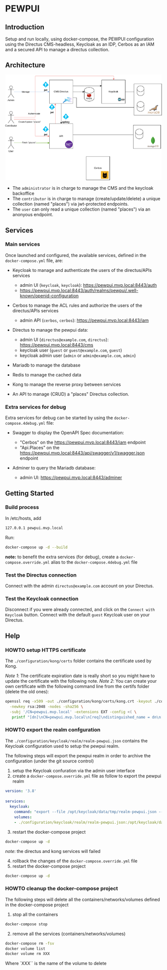 # PEWPUI

## Introduction

Setup and run locally, using docker-compose, the PEWPUI configuration using the Directus CMS-headless, Keycloak as an IDP, Cerbos as an IAM and a secured API to manage a directus collection.

## Architecture

![architecture.draw](doc/architecture.drawio.png)

- The `administrator` is in charge to manage the CMS and the keycloak backoffice
- The `contributor` is in charge to manage (create/update/delete) a unique collection (named "places") via jwt-protected endpoints.
- The `user` can only read a unique collection (named "places") via an anonyous endpoint.

## Services

### Main services

Once launched and configured, the available services, defined in the `docker-compose.yml` file, are:

- Keycloak to manage and authenticate the users of the directus/APIs services
  - admin UI (`keycloak`, `keycloak`): https://pewpui.mvp.local:8443/auth
  - https://pewpui.mvp.local:8443/auth/realms/pewpui/.well-known/openid-configuration

- Cerbos to manage the ACL rules and authorize the users of the directus/APIs services
  - admin API (`cerbos`, `cerbos`): https://pewpui.mvp.local:8443/iam

- Directus to manage the pewpui data:
  - admin UI (`directus@example.com`, `directus`): https://pewpui.mvp.local:8443/cms
  - keycloak user (`guest` or `guest@example.com`, `guest`)
  - keycloak admin user (`admin` or `admin@example.com`, `admin`)

- Mariadb to manage the database

- Redis to manage the cached data

- Kong to manage the reverse proxy between services

- An API to manage (CRUD) a "places" Directus collection.

### Extra services for debug

Extra services for debug can be started by using the `docker-compose.4debug.yml` file:

- Swagger to display the OpenAPI Spec documentation:
  - "Cerbos" on the https://pewpui.mvp.local:8443/iam endpoint
  - "Api.Places" on the https://pewpui.mvp.local:8443/api/swagger/v1/swagger.json endpoint  

- Adminer to query the Mariadb database:  
  - admin UI: https://pewpui.mvp.local:8443/adminer

## Getting Started

### Build process

In /etc/hosts, add

```bash
127.0.0.1 pewpui.mvp.local
```

Run:

```bash
docker-compose up -d --build
```

__note:__ to benefit the extra services (for debug), create a `docker-compose.override.yml` alias to the `docker-compose.4debug.yml` file

### Test the Directus connection

Connect with the admin `directus@example.com` account on your Directus.

### Test the Keycloak connection

Disconnect if you were already connected, and click on the `Connect with Keycloak` button.
Connect with the default `guest` Keycloak user on your Directus.

## Help

### HOWTO setup HTTPS certificate

The `./configuration/kong/certs` folder contains the certificate used by Kong.

_Note 1_: The certificate expiration date is really short so you might have to update the certificate with the following note.
_Note 2_: You can create your own certificate with the following command line from the certifs folder (delete the old ones):

```sh
openssl req -x509 -out ./configuration/kong/certs/kong.crt -keyout ./configuration/kong/certs/kong.key \
  -newkey rsa:2048 -nodes -sha256 \
  -subj '/CN=pewpui.mvp.local' -extensions EXT -config <( \
   printf "[dn]\nCN=pewpui.mvp.local\n[req]\ndistinguished_name = dn\n[EXT]\nsubjectAltName=DNS:pewpui.mvp.local\nkeyUsage=digitalSignature\nextendedKeyUsage=serverAuth")
```

### HOWTO export the realm confguration

The `./configuration/keycloak/realm/realm-pewpui.json` contains the Keycloak configuration used to setup the pewpui realm.

The following steps will export the pewpui realm in order to archive the configuration (under the git source control)

1. setup the Keycloak confuration via the admin user interface
2. create a `docker-compose.override.yml` file as follow to export the pewpui realm

```yaml
version: '3.8'

services:
  keycloak:
    command: "export --file /opt/keycloak/data/tmp/realm-pewpui.json --realm pewpui --users realm_file"
    volumes:
    - ./configuration/keycloak/realm/realm-pewpui.json:/opt/keycloak/data/tmp/realm-pewpui.json:rw
```

3. restart the docker-compose project

```bash
docker-compose up -d 
```

_note_: the directus and kong services will failed 

4. rollback the changes of the `docker-compose.override.yml` file
5. restart the docker-compose project

```bash
docker-compose up -d 
```

### HOWTO cleanup the docker-compose project

The following steps will delete all the containers/networks/volumes defined in the docker-compose project

1. stop all the containers

  ```bash
  docker-compose stop
  ```

2. remove all the services (containers/networks/volumes)

  ```bash
  docker-compose rm -fsv 
  docker volume list
  docker volume rm XXX
  ```

  Where `XXX`` is the name of the volume to delete

